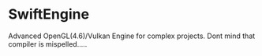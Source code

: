 # SwiftEngine
Advanced OpenGL(4.6)/Vulkan Engine for complex projects.
Dont mind that compiler is mispelled.....
